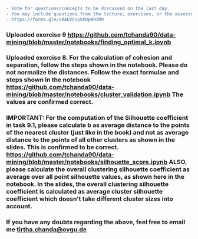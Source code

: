 ```diff
- Vote for questions/concepts to be discussed on the last day. 
- You may include questions from the lecture, exercises, or the assessment tests.
- https://forms.gle/s8AEVEcpkPDpW9iM9
```

### Uploaded exercise 9 https://github.com/tchanda90/data-mining/blob/master/notebooks/finding_optimal_k.ipynb

### Uploaded exercise 8. For the calculation of cohesion and separation, follow the steps shown in the notebook. Please do not normalize the distances. Follow the exact formulae and steps shown in the notebook https://github.com/tchanda90/data-mining/blob/master/notebooks/cluster_validation.ipynb The values are confirmed correct.

### IMPORTANT: For the computation of the Silhouette coefficient in task 9.1, please calculate b as average distance to the points of the nearest cluster (just like in the book) and not as average distance to the points of all other clusters as shown in the slides. This is confirmed to be correct. https://github.com/tchanda90/data-mining/blob/master/notebooks/silhouette_score.ipynb ALSO, please calculate the overall clustering silhouette coefficient as average over all point silhouette values, as shown here in the notebook. In the slides, the overall clustering silhouette coefficient is calculated as average cluster silhouette coefficient which doesn't take different cluster sizes into account.

### If you have any doubts regarding the above, feel free to email me tirtha.chanda@ovgu.de



